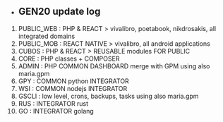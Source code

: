 - ## GEN20 update log
1) PUBLIC_WEB : PHP & REACT > vivalibro, poetabook, nikdrosakis, all integrated domains 
2) PUBLIC_MOB : REACT NATIVE > vivalibro, all android applications
3) CUBOS : PHP & REACT > REUSABLE modules FOR PUBLIC
4) CORE  : PHP classes + COMPOSER 
5) ADMIN : PHP COMMON DASHBOARD merge with GPM using also maria.gpm 
6) GPY   : COMMON python INTEGRATOR 
7) WSI   : COMMON nodejs INTEGRATOR
8) GSCLI : low level, crons, backups, tasks using also maria.gpm
9) RUS  : INTEGRATOR rust
10) GO  : INTEGRATOR golang
